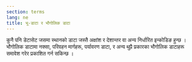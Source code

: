```yaml
---
section: terms
lang: ne
title: भू-डाटा र भौगोलिक डाटा 
---
```


कुनै पनि डेटासेट जसमा स्थानको डाटा जस्तै अक्षांश र देशान्तर वा अन्य निर्धारित इन्कोडिङ हुन्छ ।  भौगोलिक डाटामा नक्सा, परिवहन मार्गहरू, पर्यावरण डाटा, र अन्य थुप्रै प्रकारका भौगोलिक डाटाहरू समावेश गरेर  प्रकाशित गर्न सकिन्छ ।
